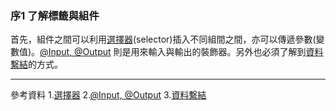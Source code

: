 ### 序1 了解標籤與組件

首先，組件之間可以利用[選擇器](https://ithelp.ithome.com.tw/articles/10220328)(selector)插入不同組間之間，亦可以傳遞參數(變數值)。[@Input, @Output](https://hsuchihting.github.io/angular/20210304/1004423002/) 則是用來輸入與輸出的裝飾器。另外也必須了解到[資料繫結](https://hackmd.io/@Heidi-Liu/angular-data-binding)的方式。

---
參考資料
1.[選擇器](https://ithelp.ithome.com.tw/articles/10220328)
2.[@Input, @Output](https://hsuchihting.github.io/angular/20210304/1004423002/)
3.[資料繫結](https://hackmd.io/@Heidi-Liu/angular-data-binding)
